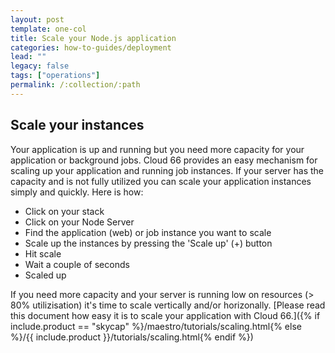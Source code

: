 ```yaml
---
layout: post
template: one-col
title: Scale your Node.js application
categories: how-to-guides/deployment
lead: ""
legacy: false
tags: ["operations"]
permalink: /:collection/:path
---
```



##  Scale your instances 

Your application is up and running but you need more capacity for your application or background jobs. Cloud 66 provides an easy mechanism for scaling up your application and running job instances. If your server has the capacity and is not fully utilized you can scale your application instances simply and quickly. Here is how:

*    Click on your stack
*    Click on your Node Server
*    Find the application (web) or job instance you want to scale
*    Scale up the instances by pressing the 'Scale up' (+) button
*    Hit scale
*    Wait a couple of seconds
*    Scaled up

If you need more capacity and your server is running low on resources (> 80% utilizisation) it's time to scale vertically and/or horizonally. [Please read this document how easy it is to scale your application with Cloud 66.]({% if include.product == "skycap" %}/maestro/tutorials/scaling.html{% else %}/{{ include.product }}/tutorials/scaling.html{% endif %})

